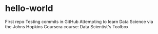 # hello-world
First repo
Testing commits in GitHub
Attempting to learn Data Science via the Johns Hopkins Coursera course: Data Scientist's Toolbox
